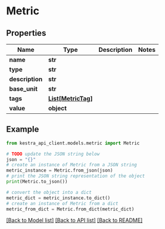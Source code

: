 # Metric


## Properties

Name | Type | Description | Notes
------------ | ------------- | ------------- | -------------
**name** | **str** |  | 
**type** | **str** |  | 
**description** | **str** |  | 
**base_unit** | **str** |  | 
**tags** | [**List[MetricTag]**](MetricTag.md) |  | 
**value** | **object** |  | 

## Example

```python
from kestra_api_client.models.metric import Metric

# TODO update the JSON string below
json = "{}"
# create an instance of Metric from a JSON string
metric_instance = Metric.from_json(json)
# print the JSON string representation of the object
print(Metric.to_json())

# convert the object into a dict
metric_dict = metric_instance.to_dict()
# create an instance of Metric from a dict
metric_from_dict = Metric.from_dict(metric_dict)
```
[[Back to Model list]](../README.md#documentation-for-models) [[Back to API list]](../README.md#documentation-for-api-endpoints) [[Back to README]](../README.md)


